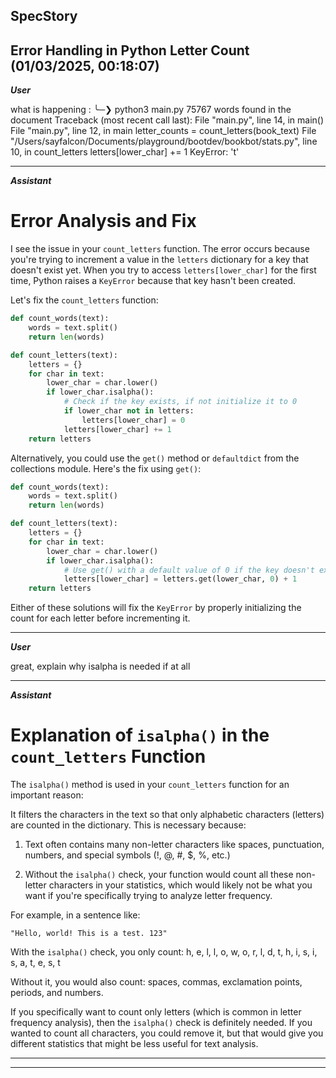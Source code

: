 ## SpecStory

## Error Handling in Python Letter Count (01/03/2025, 00:18:07)

_**User**_

what is happening :
╰─❯ python3 main.py
75767 words found in the document
Traceback (most recent call last):
  File "main.py", line 14, in <module>
    main()
  File "main.py", line 12, in main
    letter_counts = count_letters(book_text)
  File "/Users/sayfalcon/Documents/playground/bootdev/bookbot/stats.py", line 10, in count_letters
    letters[lower_char] += 1
KeyError: 't'


---

_**Assistant**_

# Error Analysis and Fix

I see the issue in your `count_letters` function. The error occurs because you're trying to increment a value in the `letters` dictionary for a key that doesn't exist yet. When you try to access `letters[lower_char]` for the first time, Python raises a `KeyError` because that key hasn't been created.

Let's fix the `count_letters` function:

```python:stats.py
def count_words(text):
    words = text.split()
    return len(words)

def count_letters(text):
    letters = {}
    for char in text:
        lower_char = char.lower()
        if lower_char.isalpha():
            # Check if the key exists, if not initialize it to 0
            if lower_char not in letters:
                letters[lower_char] = 0
            letters[lower_char] += 1
    return letters
```

Alternatively, you could use the `get()` method or `defaultdict` from the collections module. Here's the fix using `get()`:

```python:stats.py
def count_words(text):
    words = text.split()
    return len(words)

def count_letters(text):
    letters = {}
    for char in text:
        lower_char = char.lower()
        if lower_char.isalpha():
            # Use get() with a default value of 0 if the key doesn't exist
            letters[lower_char] = letters.get(lower_char, 0) + 1
    return letters
```

Either of these solutions will fix the `KeyError` by properly initializing the count for each letter before incrementing it.

---

_**User**_

great, explain why isalpha is needed if at all

---

_**Assistant**_

# Explanation of `isalpha()` in the `count_letters` Function

The `isalpha()` method is used in your `count_letters` function for an important reason:

It filters the characters in the text so that only alphabetic characters (letters) are counted in the dictionary. This is necessary because:

1. Text often contains many non-letter characters like spaces, punctuation, numbers, and special symbols (!, @, #, $, %, etc.)

2. Without the `isalpha()` check, your function would count all these non-letter characters in your statistics, which would likely not be what you want if you're specifically trying to analyze letter frequency.

For example, in a sentence like:
```
"Hello, world! This is a test. 123"
```

With the `isalpha()` check, you only count: h, e, l, l, o, w, o, r, l, d, t, h, i, s, i, s, a, t, e, s, t

Without it, you would also count: spaces, commas, exclamation points, periods, and numbers.

If you specifically want to count only letters (which is common in letter frequency analysis), then the `isalpha()` check is definitely needed. If you wanted to count all characters, you could remove it, but that would give you different statistics that might be less useful for text analysis.

---



---

